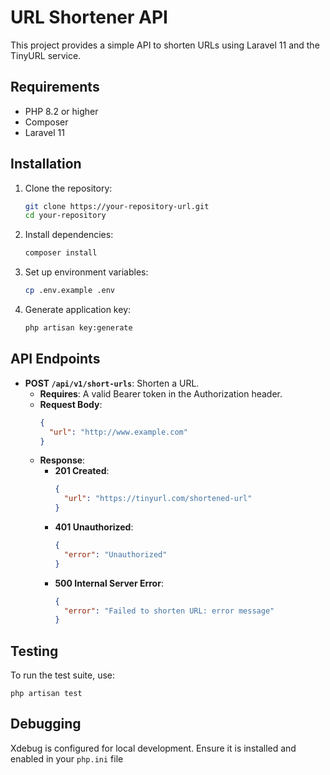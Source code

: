 # URL Shortener API

This project provides a simple API to shorten URLs using Laravel 11 and the TinyURL service.

## Requirements

- PHP 8.2 or higher
- Composer
- Laravel 11

## Installation

1. Clone the repository:
   ```bash
   git clone https://your-repository-url.git
   cd your-repository

2. Install dependencies:
    ```bash
   composer install

3. Set up environment variables:

    ```bash
   cp .env.example .env
   
4. Generate application key:
    ```bash
   php artisan key:generate

## API Endpoints

- **POST `/api/v1/short-urls`**: Shorten a URL.
    - **Requires**: A valid Bearer token in the Authorization header.
    - **Request Body**:
      ```json
      {
        "url": "http://www.example.com"
      }
      ```
    - **Response**:
        - **201 Created**:
          ```json
          {
            "url": "https://tinyurl.com/shortened-url"
          }
          ```
        - **401 Unauthorized**:
          ```json
          {
            "error": "Unauthorized"
          }
          ```
        - **500 Internal Server Error**:
          ```json
          {
            "error": "Failed to shorten URL: error message"
          }
          ```

## Testing

To run the test suite, use:

    php artisan test

## Debugging

Xdebug is configured for local development. Ensure it is installed and enabled in your `php.ini` file



